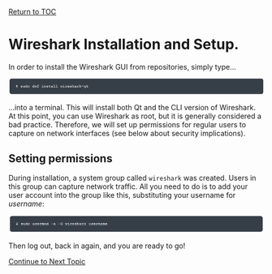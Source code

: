 <a href="https://github.com/CyberTrainingUSAF/08-Network-Programming/blob/master/00-Table-of-Contents.md" rel="Return to TOC"> Return to TOC </a>

# Wireshark Installation and Setup.

In order to install the Wireshark GUI from repositories, simply type…

![](../../.gitbook/assets/wireshark1.PNG)

…into a terminal. This will install both Qt and the CLI version of Wireshark. At this point, you can use Wireshark as root, but it is generally considered a bad practice. Therefore, we will set up permissions for regular users to capture on network interfaces \(see below about security implications\).

## Setting permissions

During installation, a system group called `wireshark` was created. Users in this group can capture network traffic. All you need to do is to add your user account into the group like this, substituting your username for _username_:

![](../../.gitbook/assets/wireshark2.PNG)

Then log out, back in again, and you are ready to go!

<a href="https://github.com/CyberTrainingUSAF/08-Network-Programming/blob/master/00-Table-of-Contents.md" > Continue to Next Topic </a>
